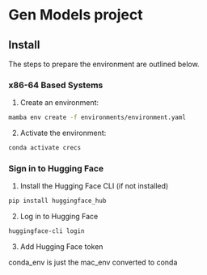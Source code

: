 # Gen Models project

## Install 

The steps to prepare the environment are outlined below.

### x86-64 Based Systems

1. Create an environment:
```bash
mamba env create -f environments/environment.yaml
```

2. Activate the environment:
```bash
conda activate crecs 
```

### Sign in to Hugging Face

1. Install the Hugging Face CLI (if not installed)
```bash
pip install huggingface_hub
```

2. Log in to Hugging Face
```bash
huggingface-cli login
```

3. Add Hugging Face token


conda_env is just the mac_env converted to conda

